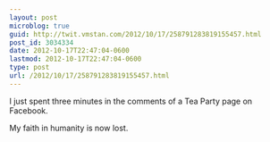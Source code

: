 ```yaml
---
layout: post
microblog: true
guid: http://twit.vmstan.com/2012/10/17/258791283819155457.html
post_id: 3034334
date: 2012-10-17T22:47:04-0600
lastmod: 2012-10-17T22:47:04-0600
type: post
url: /2012/10/17/258791283819155457.html
---
```

I just spent three minutes in the comments of a Tea Party page on Facebook.

My faith in humanity is now lost.
